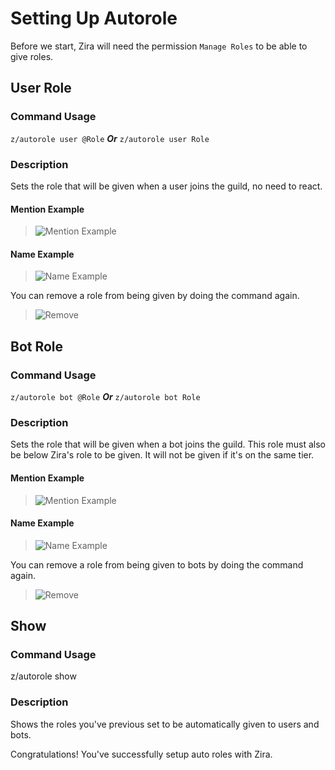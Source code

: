 # Setting Up Autorole

Before we start, Zira will need the permission `Manage Roles` to be able to give roles.

## User Role

### Command Usage

```z/autorole user @Role```
***Or***
```z/autorole user Role```

### Description

Sets the role that will be given when a user joins the guild, no need to react.

#### Mention Example

>![Mention Example](http://i.imjake.me/files/cy7j6.png)

#### Name Example

>![Name Example](http://i.imjake.me/files/tu064.png)

You can remove a role from being given by doing the command again.

>![Remove](http://i.imjake.me/files/3mej5.png)

## Bot Role

### Command Usage

```z/autorole bot @Role```
***Or***
```z/autorole bot Role```

### Description

Sets the role that will be given when a bot joins the guild. This role must also be below Zira's role to be given. It will not be given if it's on the same tier.

#### Mention Example

>![Mention Example](http://i.imjake.me/files/3d524.png)

#### Name Example

>![Name Example](https://stuff.zira.pw/files/1527370062109.png)

You can remove a role from being given to bots by doing the command again.

>![Remove](http://i.imjake.me/files/bqewg.png)

## Show

### Command Usage

z/autorole show

### Description

Shows the roles you've previous set to be automatically given to users and bots.

Congratulations! You've successfully setup auto roles with Zira.

